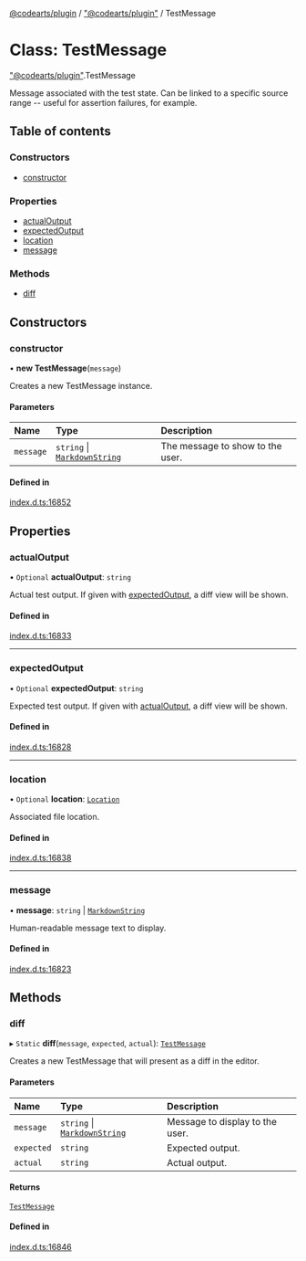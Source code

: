 [@codearts/plugin](../README.md) / ["@codearts/plugin"](../modules/_codearts_plugin_.md) / TestMessage

# Class: TestMessage

["@codearts/plugin"](../modules/_codearts_plugin_.md).TestMessage

Message associated with the test state. Can be linked to a specific
source range -- useful for assertion failures, for example.

## Table of contents

### Constructors

- [constructor](codearts_plugin_.TestMessage.md#constructor)

### Properties

- [actualOutput](codearts_plugin_.TestMessage.md#actualoutput)
- [expectedOutput](codearts_plugin_.TestMessage.md#expectedoutput)
- [location](codearts_plugin_.TestMessage.md#location)
- [message](codearts_plugin_.TestMessage.md#message)

### Methods

- [diff](codearts_plugin_.TestMessage.md#diff)

## Constructors

### constructor

• **new TestMessage**(`message`)

Creates a new TestMessage instance.

#### Parameters

| Name | Type | Description |
| :------ | :------ | :------ |
| `message` | `string` \| [`MarkdownString`](codearts_plugin_.MarkdownString.md) | The message to show to the user. |

#### Defined in

[index.d.ts:16852](https://github.com/xyz-fish/cloudide-plugin-api/blob/9927cd6/index.d.ts#L16852)

## Properties

### actualOutput

• `Optional` **actualOutput**: `string`

Actual test output. If given with [expectedOutput](codearts_plugin_.TestMessage.md#expectedoutput), a diff view will be shown.

#### Defined in

[index.d.ts:16833](https://github.com/xyz-fish/cloudide-plugin-api/blob/9927cd6/index.d.ts#L16833)

___

### expectedOutput

• `Optional` **expectedOutput**: `string`

Expected test output. If given with [actualOutput](codearts_plugin_.TestMessage.md#actualoutput), a diff view will be shown.

#### Defined in

[index.d.ts:16828](https://github.com/xyz-fish/cloudide-plugin-api/blob/9927cd6/index.d.ts#L16828)

___

### location

• `Optional` **location**: [`Location`](codearts_plugin_.Location.md)

Associated file location.

#### Defined in

[index.d.ts:16838](https://github.com/xyz-fish/cloudide-plugin-api/blob/9927cd6/index.d.ts#L16838)

___

### message

• **message**: `string` \| [`MarkdownString`](codearts_plugin_.MarkdownString.md)

Human-readable message text to display.

#### Defined in

[index.d.ts:16823](https://github.com/xyz-fish/cloudide-plugin-api/blob/9927cd6/index.d.ts#L16823)

## Methods

### diff

▸ `Static` **diff**(`message`, `expected`, `actual`): [`TestMessage`](codearts_plugin_.TestMessage.md)

Creates a new TestMessage that will present as a diff in the editor.

#### Parameters

| Name | Type | Description |
| :------ | :------ | :------ |
| `message` | `string` \| [`MarkdownString`](codearts_plugin_.MarkdownString.md) | Message to display to the user. |
| `expected` | `string` | Expected output. |
| `actual` | `string` | Actual output. |

#### Returns

[`TestMessage`](codearts_plugin_.TestMessage.md)

#### Defined in

[index.d.ts:16846](https://github.com/xyz-fish/cloudide-plugin-api/blob/9927cd6/index.d.ts#L16846)
